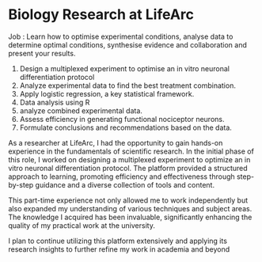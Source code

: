 # Biology Research at LifeArc
Job : Learn how to optimise experimental conditions, analyse data to determine optimal conditions, synthesise evidence and collaboration and present your results.
1. Design a multiplexed experiment to optimise an in vitro neuronal differentiation protocol
2. Analyze experimental data to find the best treatment combination.
3. Apply logistic regression, a key statistical framework.
4. Data analysis using R
5. analyze combined experimental data.
6. Assess efficiency in generating functional nociceptor neurons.
7. Formulate conclusions and recommendations based on the data.


As a researcher at LifeArc, I had the opportunity to gain hands-on experience in the fundamentals of scientific research. In the initial phase of this role, I worked on designing a multiplexed experiment to optimize an in vitro neuronal differentiation protocol. The platform provided a structured approach to learning, promoting efficiency and effectiveness through step-by-step guidance and a diverse collection of tools and content.

This part-time experience not only allowed me to work independently but also expanded my understanding of various techniques and subject areas. The knowledge I acquired has been invaluable, significantly enhancing the quality of my practical work at the university.

I plan to continue utilizing this platform extensively and applying its research insights to further refine my work in academia and beyond
